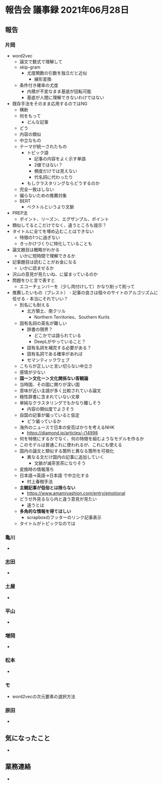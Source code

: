 <!-- tex script for md -->
<script type="text/javascript" async src="https://cdnjs.cloudflare.com/ajax/libs/mathjax/2.7.7/MathJax.js?config=TeX-MML-AM_CHTML">
</script>
<script type="text/x-mathjax-config">
 MathJax.Hub.Config({
 tex2jax: {
 inlineMath: [['$', '$'] ],
 displayMath: [ ['$$','$$'], ["\\[","\\]"] ]
 }
 });
</script>

# 報告会 議事録 2021年06月28日

## 報告

### 片岡
- word2vec
    - 論文で数式で理解して
    - skip-gram
        - 尤度関数の引数を独立だと近似
            - 線形変換
    - 条件付き確率の尤度
        - 内積が不変なまま基底が回転可能
        - 基底が人間に理解できないわけではない
- 既存手法をそのまま応用するのではNG
    - 横断
    - 何をもって
        - どんな記事
    - どう
    - 内容の類似
    - 中立なもの
    - テーマが統一されたもの
        - トピック語
            - 記事の内容をよく示す単語
            - 2値ではない？
            - 頻度だけでは見えない
            - 代名詞に代わったり
        - もしクラスタリングならどうするのか
    - 完全一致はしない
    - 偏らないための推薦対象
    - BERT
        - ベクトルというより文脈
- PREP法
    - ポイント、リーズン、エグザンプル、ポイント
- 類似してるとこだけでなく、違うところも提示？
- タイトルに全てを埋め込むことはできない
    - 特徴の1つに過ぎない
    - きっかけづくりに特化していることも
- 論文題目は概略がわかる
    - いかに短時間で理解できるか
- 記事題目は読むことがお金になる
    - いかに読ませるか
- 沢山の意見が見たいね、に留まっているのか
- 問題をひと言で表すと
    - エコーチェンバーを（少し肉付けして）かなり削って削って
- 推薦したいもの（ブレスト）
        - 記事の良さは個々のサイトのアルゴリズムに任せる
        - 本当にそれでいい？
    - 別名にも耐える
        - 北方領土、南クリル
            - Northern Territories、Southern Kurils
    - 固有名詞の英名が難しい
        - 辞書の限界？
            - どこかでは語られている
            - DeepLがやっていること？
        - 固有名詞を補完する必要がある？
        - 固有名詞である確率があれば
        - セマンティックウェブ
    - こちらが正しいと言い切らない中立さ
    - 感情が少ない
    - **国ー＞文化ー＞文化関係ない客観論**
    - 当時国、その国に関りが深い国
    - 意味が近い主語が多く比較されている論文
    - 極性辞書に含まれていない文章
    - 単純なクラスタリングでもかなり難しそう
        - 内容の類似度でよさそう
    - 自国の記事が偏っていると仮定
        - どう偏っているか
    - 海外のニュースで日本の安否ばかりを考えるNHK
        - https://diamond.jp/articles/-/14998
    - 何を特徴にするかでなく、何の特徴を組むようなモデルを作るか
    - このモデルは普通これに使われるが、これにも使える
    - 国内の論文と類似する箇所と異なる箇所を可視化
        - 異なる文だけ国内の記事に追加していく
            - 文脈が滅茶苦茶になりそう
    - 変換時の情報落ち
    - 日本語->英語->日本語 で中立化する
        - 村上春樹手法
    - **主観記事が低俗とは限らない**
        - https://www.amamiyashion.com/entry/emotional
    - どうせ外見るなら内と違う意見が見たい
        - 違うとは
    - **多角的な情報を得てほしい**
        - scrapboxのフッターのリンク記事表示
    - タイトルがトピックなのでは
  

### 亀川
- 

### 志田
- 

### 土屋
- 

### 平山
- 

### 増岡
- 

### 松本
- 

### モ
- word2vecの次元要素の選択方法

### 原田
- 

## 気になったこと
- 

## 業務連絡
- 

